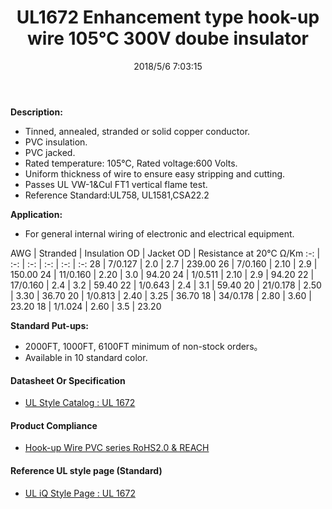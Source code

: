 ﻿---
layout: post 
title: UL1672 Enhancement type hook-up wire 105℃ 300V doube insulator
tags: Hookup-Wire
categories: wire-cable
overview: For general pupose internal wiring of electronic and electrical equipment.
series: FN10
part_number: 10-1617-0
thumb_img: static/202003/18-thumb-20200327145849.jpg
image: static/202003/18-20200327145849.jpg
date: 2018/5/6 7:03:15
permalink: /wire-cable/ul1672-enhancement-type-hookup-wire-105deg-300v-doube-insulator.html
---


__Description:__

* Tinned, annealed, stranded or solid copper conductor.
* PVC insulation.
* PVC jacked. 
* Rated temperature: 105℃, Rated voltage:600 Volts.
* Uniform thickness of wire to ensure easy stripping and cutting.
* Passes UL VW-1&Cul FT1 vertical flame test.
* Reference Standard:UL758, UL1581,CSA22.2 
    
 
__Application:__

* For general internal wiring of electronic and electrical equipment. 

AWG | Stranded | Insulation OD | Jacket OD | Resistance at 20℃ Ω/Km
:-: | :-: |  :-: |  :-: |  :-: |  :-: 
28 | 7/0.127 | 2.0 | 2.7 | 239.00
26 | 7/0.160 | 2.10 | 2.9 | 150.00
24 | 11/0.160 | 2.20 | 3.0 | 94.20
24 | 1/0.511 | 2.10 | 2.9 | 94.20
22 | 17/0.160 | 2.4 | 3.2 | 59.40
22 | 1/0.643 | 2.4 | 3.1 | 59.40
20 | 21/0.178 | 2.50 | 3.30 | 36.70
20 | 1/0.813 | 2.40 | 3.25 | 36.70
18 | 34/0.178 | 2.80 | 3.60 |  23.20
18 | 1/1.024 | 2.60 | 3.5 | 23.20

__Standard Put-ups:__

* 2000FT, 1000FT, 6100FT minimum of non-stock orders。
* Available in 10 standard color. 

#### Datasheet Or Specification

* [UL Style Catalog : UL 1672](/assets/catalogs/catalog-ul-style-1672.pdf)

#### Product Compliance

* [Hook-up Wire PVC  series RoHS2.0 &  REACH](/assets/compliance/2023-pvc.zip)

#### Reference UL style page (Standard)

* [UL iQ Style Page : UL 1672](https://iq.ul.com/awm/stylepage.aspx?style=1672)


